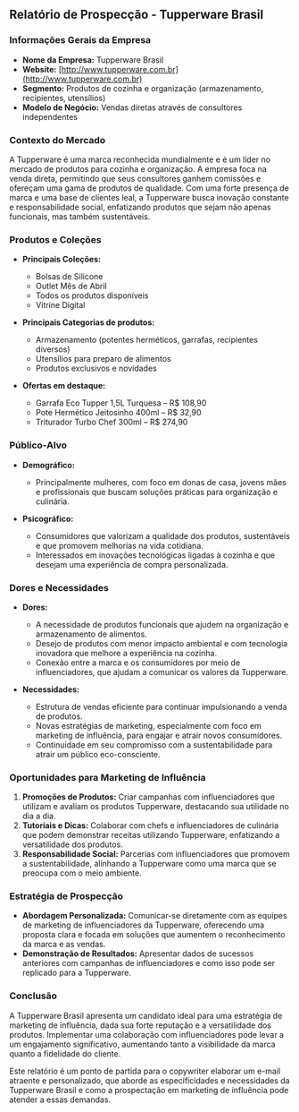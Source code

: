 ## Relatório de Prospecção - Tupperware Brasil

### Informações Gerais da Empresa
- **Nome da Empresa:** Tupperware Brasil
- **Website:** [http://www.tupperware.com.br](http://www.tupperware.com.br)
- **Segmento:** Produtos de cozinha e organização (armazenamento, recipientes, utensílios)
- **Modelo de Negócio:** Vendas diretas através de consultores independentes

### Contexto do Mercado
A Tupperware é uma marca reconhecida mundialmente e é um líder no mercado de produtos para cozinha e organização. A empresa foca na venda direta, permitindo que seus consultores ganhem comissões e ofereçam uma gama de produtos de qualidade. Com uma forte presença de marca e uma base de clientes leal, a Tupperware busca inovação constante e responsabilidade social, enfatizando produtos que sejam não apenas funcionais, mas também sustentáveis.

### Produtos e Coleções
- **Principais Coleções:**
   - Bolsas de Silicone
   - Outlet Mês de Abril
   - Todos os produtos disponíveis
   - Vitrine Digital

- **Principais Categorias de produtos:**
   - Armazenamento (potentes herméticos, garrafas, recipientes diversos)
   - Utensílios para preparo de alimentos
   - Produtos exclusivos e novidades

- **Ofertas em destaque:**
    - Garrafa Eco Tupper 1,5L Turquesa – R$ 108,90
    - Pote Hermético Jeitosinho 400ml – R$ 32,90
    - Triturador Turbo Chef 300ml – R$ 274,90

### Público-Alvo
- **Demográfico:**
  - Principalmente mulheres, com foco em donas de casa, jovens mães e profissionais que buscam soluções práticas para organização e culinária.
  
- **Psicográfico:**
  - Consumidores que valorizam a qualidade dos produtos, sustentáveis e que promovem melhorias na vida cotidiana.
  - Interessados em inovações tecnológicas ligadas à cozinha e que desejam uma experiência de compra personalizada.

### Dores e Necessidades
- **Dores:**
  - A necessidade de produtos funcionais que ajudem na organização e armazenamento de alimentos.
  - Desejo de produtos com menor impacto ambiental e com tecnologia inovadora que melhore a experiência na cozinha.
  - Conexão entre a marca e os consumidores por meio de influenciadores, que ajudam a comunicar os valores da Tupperware.

- **Necessidades:**
  - Estrutura de vendas eficiente para continuar impulsionando a venda de produtos.
  - Novas estratégias de marketing, especialmente com foco em marketing de influência, para engajar e atrair novos consumidores.
  - Continuidade em seu compromisso com a sustentabilidade para atrair um público eco-consciente.

### Oportunidades para Marketing de Influência
1. **Promoções de Produtos:** Criar campanhas com influenciadores que utilizam e avaliam os produtos Tupperware, destacando sua utilidade no dia a dia.
2. **Tutoriais e Dicas:** Colaborar com chefs e influenciadores de culinária que podem demonstrar receitas utilizando Tupperware, enfatizando a versatilidade dos produtos.
3. **Responsabilidade Social:** Parcerias com influenciadores que promovem a sustentabilidade, alinhando a Tupperware como uma marca que se preocupa com o meio ambiente.

### Estratégia de Prospecção
- **Abordagem Personalizada:** Comunicar-se diretamente com as equipes de marketing de influenciadores da Tupperware, oferecendo uma proposta clara e focada em soluções que aumentem o reconhecimento da marca e as vendas.
- **Demonstração de Resultados:** Apresentar dados de sucessos anteriores com campanhas de influenciadores e como isso pode ser replicado para a Tupperware.

### Conclusão
A Tupperware Brasil apresenta um candidato ideal para uma estratégia de marketing de influência, dada sua forte reputação e a versatilidade dos produtos. Implementar uma colaboração com influenciadores pode levar a um engajamento significativo, aumentando tanto a visibilidade da marca quanto a fidelidade do cliente.

Este relatório é um ponto de partida para o copywriter elaborar um e-mail atraente e personalizado, que aborde as especificidades e necessidades da Tupperware Brasil e como a prospectação em marketing de influência pode atender a essas demandas.